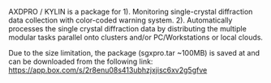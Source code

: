 AXDPRO / KYLIN is a package for 
1). Monitoring single-crystal diffraction data collection with color-coded warning system.
2). Automatically processes the single crystal diffraction data by distributing the multiple 
    modular tasks parallel onto clusters and/or PC/Workstations or local clouds.

Due to the size limitation, the package (sgxpro.tar ~100MB) is saved at and can be downloaded
from the following link:
https://app.box.com/s/2r8enu08s413ubhzjxjisc6xv2g5gfve

